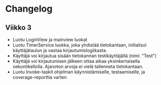 # Changelog

## Viikko 3 
- Luotu LoginView ja mainview luokat
- Luotu TimerService luokka, joka yhdistää tietokantaan, initialisoi käyttäjätaulun ja vastaa kirjautumislogiikasta.
- Käyttäjä voi kirjautua sisään tietokannan testikäyttäjällä (nimi: "Test")
- Käyttäjä voi kirjautumisen jälkeen ottaa aikaa yksinkertaisella sekuntikellolla. Ajanoton arvoja ei vielä tallenneta tietokantaan.
- Luotu Invoke-taskit ohjelman käynnistämiselle, testaamiselle, ja coverage-reporttia varten
